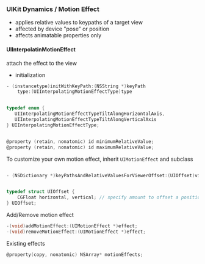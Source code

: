 ### UIKit Dynamics / Motion Effect 



* applies relative values to keypaths of a target view
* affected by device "pose" or position
* affects animatable properties only

#### UIInterpolatinMotionEffect

attach the effect to the view

* initialization

```objective-c
- (instancetype)initWithKeyPath:(NSString *)keyPath 
    type:(UIInterpolatingMotionEffectType)type


typedef enum {
   UIInterpolatingMotionEffectTypeTiltAlongHorizontalAxis,
   UIInterpolatingMotionEffectTypeTiltAlongVerticalAxis
} UIInterpolatingMotionEffectType;


@property (retain, nonatomic) id minimumRelativeValue;
@property (retain, nonatomic) id maximumRelativeValue;
```

To customize your own motion effect, inherit `UIMotionEffect` and subclass
```objective-c

- (NSDictionary *)keyPathsAndRelativeValuesForViewerOffset:(UIOffset)viewerOffset


typedef struct UIOffset {
    CGFloat horizontal, vertical; // specify amount to offset a position, positive for right or down, negative for left or up
} UIOffset;
```

Add/Remove motion effect
```objective-c
-(void)addMotionEffect:(UIMotionEffect *)effect;
-(void)removeMotionEffect:(UIMotionEffect *)effect;
```

Existing effects 
```objective-c
@property(copy, nonatomic) NSArray* motionEffects;
```